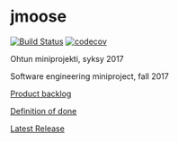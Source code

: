 # jmoose


[![Build Status](https://travis-ci.org/Zappi/jmoose.svg?branch=master)](https://travis-ci.org/Zappi/jmoose)
[![codecov](https://codecov.io/gh/Zappi/jmoose/branch/master/graph/badge.svg)](https://codecov.io/gh/Zappi/jmoose)

Ohtun miniprojekti, syksy 2017

Software engineering miniproject, fall 2017

[Product backlog](https://docs.google.com/spreadsheets/d/e/2PACX-1vRDW1CKDPILxUkB6B_DHtE9_wV5OT729JJcK_FIS_01EdoDz-2SCOLqetNr47gr_PvwxRgOgzI467QE/pubhtml)

[Definition of done](https://github.com/Zappi/jmoose/blob/master/DoD.md)

[Latest Release](https://github.com/Zappi/jmoose/releases/latest)

